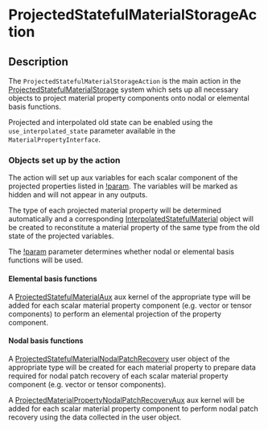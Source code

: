 # ProjectedStatefulMaterialStorageAction

## Description

The `ProjectedStatefulMaterialStorageAction` is the main action in the
[ProjectedStatefulMaterialStorage](/ProjectedStatefulMaterialStorage/index.md)
system which sets up all necessary objects to project material property
components onto nodal or elemental basis functions.

Projected and interpolated old state can be enabled using the
`use_interpolated_state` parameter available in the `MaterialPropertyInterface`.

### Objects set up by the action

The action will set up aux variables for each scalar component of the projected properties listed in
[!param](/ProjectedStatefulMaterialStorage/ProjectedStatefulMaterialStorageAction/projected_props).
The variables will be marked as hidden and will not appear in any outputs.

The type of each projected material property will be determined automatically and a corresponding
[InterpolatedStatefulMaterial](InterpolatedStatefulMaterial.md) object will be created to
reconstitute a material property of the same type from the old state of the projected variables.

The [!param](/ProjectedStatefulMaterialStorage/ProjectedStatefulMaterialStorageAction/family)
parameter determines whether nodal or elemental basis functions will be used.

#### Elemental basis functions

A [ProjectedStatefulMaterialAux](/ProjectedStatefulMaterialAux.md) aux kernel of the appropriate
type will be added for each scalar material property component (e.g. vector or
tensor components) to perform an elemental projection of the property component.

#### Nodal basis functions

A [ProjectedStatefulMaterialNodalPatchRecovery](/ProjectedStatefulMaterialNodalPatchRecovery.md)
user object of the appropriate type will be created for each material property to prepare data
required for nodal patch recovery of each scalar material property component (e.g. vector or
tensor components).

A [ProjectedMaterialPropertyNodalPatchRecoveryAux](/ProjectedMaterialPropertyNodalPatchRecoveryAux.md)
aux kernel will be added for each scalar material property component to perform nodal patch recovery
using the data collected in the user object.

